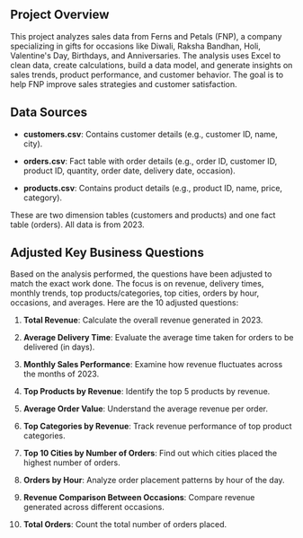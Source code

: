 ## Project Overview

This project analyzes sales data from Ferns and Petals (FNP), a company specializing in gifts for occasions like Diwali, Raksha Bandhan, Holi, Valentine's Day, Birthdays, and Anniversaries. The analysis uses Excel to clean data, create calculations, build a data model, and generate insights on sales trends, product performance, and customer behavior. The goal is to help FNP improve sales strategies and customer satisfaction.

## Data Sources

- **customers.csv**: Contains customer details (e.g., customer ID, name, city).

- **orders.csv**: Fact table with order details (e.g., order ID, customer ID, product ID, quantity, order date, delivery date, occasion).

- **products.csv**: Contains product details (e.g., product ID, name, price, category).

These are two dimension tables (customers and products) and one fact table (orders). All data is from 2023.

## Adjusted Key Business Questions

Based on the analysis performed, the questions have been adjusted to match the exact work done. The focus is on revenue, delivery times, monthly trends, top products/categories, top cities, orders by hour, occasions, and averages. Here are the 10 adjusted questions:

1. **Total Revenue**: Calculate the overall revenue generated in 2023.

2. **Average Delivery Time**: Evaluate the average time taken for orders to be delivered (in days).

3. **Monthly Sales Performance**: Examine how revenue fluctuates across the months of 2023.

4. **Top Products by Revenue**: Identify the top 5 products by revenue.

5. **Average Order Value**: Understand the average revenue per order.

6. **Top Categories by Revenue**: Track revenue performance of top product categories.

7. **Top 10 Cities by Number of Orders**: Find out which cities placed the highest number of orders.

8. **Orders by Hour**: Analyze order placement patterns by hour of the day.

9. **Revenue Comparison Between Occasions**: Compare revenue generated across different occasions.

10. **Total Orders**: Count the total number of orders placed.